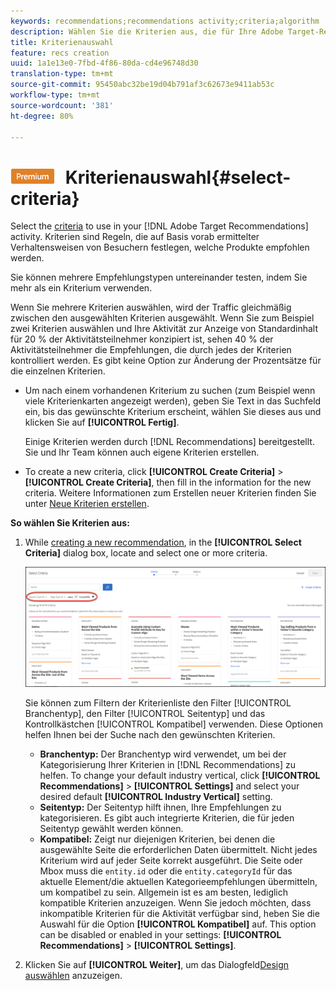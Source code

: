 ```yaml
---
keywords: recommendations;recommendations activity;criteria;algorithm
description: Wählen Sie die Kriterien aus, die für Ihre Adobe Target-Recommendations-Aktivität verwendet werden sollen.
title: Kriterienauswahl
feature: recs creation
uuid: 1a1e13e0-7fbd-4f86-80da-cd4e96748d30
translation-type: tm+mt
source-git-commit: 95450abc32be19d04b791af3c62673e9411ab53c
workflow-type: tm+mt
source-wordcount: '381'
ht-degree: 80%

---
```



# ![PREMIUM](/help/assets/premium.png) Kriterienauswahl{#select-criteria}

Select the [criteria](/help/c-recommendations/c-algorithms/algorithms.md) to use in your [!DNL Adobe Target Recommendations] activity. Kriterien sind Regeln, die auf Basis vorab ermittelter Verhaltensweisen von Besuchern festlegen, welche Produkte empfohlen werden.

Sie können mehrere Empfehlungstypen untereinander testen, indem Sie mehr als ein Kriterium verwenden.

Wenn Sie mehrere Kriterien auswählen, wird der Traffic gleichmäßig zwischen den ausgewählten Kriterien ausgewählt. Wenn Sie zum Beispiel zwei Kriterien auswählen und Ihre Aktivität zur Anzeige von Standardinhalt für 20 % der Aktivitätsteilnehmer konzipiert ist, sehen 40 % der Aktivitätsteilnehmer die Empfehlungen, die durch jedes der Kriterien kontrolliert werden. Es gibt keine Option zur Änderung der Prozentsätze für die einzelnen Kriterien.

* Um nach einem vorhandenen Kriterium zu suchen (zum Beispiel wenn viele Kriterienkarten angezeigt werden), geben Sie Text in das Suchfeld ein, bis das gewünschte Kriterium erscheint, wählen Sie dieses aus und klicken Sie auf **[!UICONTROL Fertig]**.

   Einige Kriterien werden durch [!DNL Recommendations] bereitgestellt. Sie und Ihr Team können auch eigene Kriterien erstellen.

* To create a new criteria, click **[!UICONTROL Create Criteria]** > **[!UICONTROL Create Criteria]**, then fill in the information for the new criteria. Weitere Informationen zum Erstellen neuer Kriterien finden Sie unter [Neue Kriterien erstellen](/help/c-recommendations/c-algorithms/create-new-algorithm.md#task_8A9CB465F28D44899F69F38AD27352FE).

**So wählen Sie Kriterien aus:**

1. While [creating a new recommendation](/help/c-recommendations/t-create-recs-activity/create-recs-activity.md#task_6874328773C64C44A73F0A130AD3F96F), in the **[!UICONTROL Select Criteria]** dialog box, locate and select one or more criteria.

   ![Dialogfeld „Kriterien auswählen“](/help/c-recommendations/t-create-recs-activity/assets/filters.png)

   Sie können zum Filtern der Kriterienliste den Filter [!UICONTROL Branchentyp], den Filter [!UICONTROL Seitentyp] und das Kontrollkästchen [!UICONTROL Kompatibel] verwenden. Diese Optionen helfen Ihnen bei der Suche nach den gewünschten Kriterien.

   * **Branchentyp:** Der Branchentyp wird verwendet, um bei der Kategorisierung Ihrer Kriterien in [!DNL Recommendations] zu helfen. To change your default industry vertical, click **[!UICONTROL Recommendations]** > **[!UICONTROL Settings]** and select your desired default **[!UICONTROL Industry Vertical]** setting.
   * **Seitentyp:** Der Seitentyp hilft ihnen, Ihre Empfehlungen zu kategorisieren. Es gibt auch integrierte Kriterien, die für jeden Seitentyp gewählt werden können.
   * **Kompatibel:** Zeigt nur diejenigen Kriterien, bei denen die ausgewählte Seite die erforderlichen Daten übermittelt. Nicht jedes Kriterium wird auf jeder Seite korrekt ausgeführt. Die Seite oder Mbox muss die `entity.id` oder die `entity.categoryId` für das aktuelle Element/die aktuellen Kategorieempfehlungen übermitteln, um kompatibel zu sein. Allgemein ist es am besten, lediglich kompatible Kriterien anzuzeigen. Wenn Sie jedoch möchten, dass inkompatible Kriterien für die Aktivität verfügbar sind, heben Sie die Auswahl für die Option **[!UICONTROL Kompatibel]** auf. This option can be disabled or enabled in your settings: **[!UICONTROL Recommendations]** > **[!UICONTROL Settings]**.

1. Klicken Sie auf **[!UICONTROL Weiter]**, um das Dialogfeld[Design auswählen](/help/c-recommendations/c-design-overview/design-overview.md) anzuzeigen.
